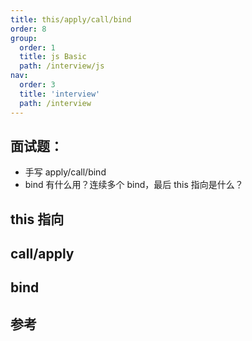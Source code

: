 ```yaml
---
title: this/apply/call/bind
order: 8
group:
  order: 1
  title: js Basic
  path: /interview/js
nav:
  order: 3
  title: 'interview'
  path: /interview
---
```


## 面试题：

- 手写 apply/call/bind
- bind 有什么用？连续多个 bind，最后 this 指向是什么？

## this 指向

## call/apply

## bind

## 参考
